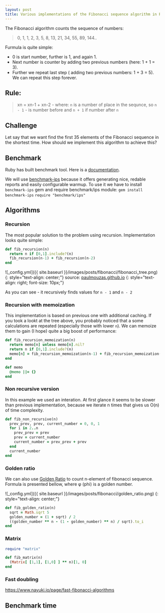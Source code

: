 ```yaml
---
layout: post
title: Various implementations of the Fibonacci sequence algorithm in Ruby
---
```


The Fibonacci algorithm counts the sequence of numbers:

> 0, 1, 1, 2, 3, 5, 8, 13, 21, 34, 55, 89, 144..

Furmula is quite simple:
- 0 is start number, further is 1, and again 1.
- Next number is counter by adding two previous numbers (here: 1 + 1 = 3).
- Further we repeat last step ( adding two previous numbers: 1 + 3 = 5). We can repeat this step forever.

## Rule:
> xn = xn-1 + xn-2 - where: `n` is a number of place in the sequnce, so `n - 1` - is number before and `n + 1` if number after `n`

## Challenge
Let say that we want find the first 35 elements of the Fibonacci sequence in the shortest time. How should we implement this algorithm to achieve this?

## Benchmark
Ruby has built benchmark tool. Here is a [documentation](https://ruby-doc.org/stdlib-2.5.3/libdoc/benchmark/rdoc/Benchmark.html).

We will use [benchmark-ips](https://github.com/evanphx/benchmark-ips) because it offers generating nice, redable reports and easily configurable warmup.
To use it we have to install `benchmark-ips` gem and require benchmark/ips module:
`gem install benchmark-ips`
`require "benchmark/ips"`

## Algorithms

### Recursion

The most popular solution to the problem using recursion. Implementation looks quite simple:

```ruby
def fib_recursion(n)
  return n if [0,1].include?(n)
  fib_recursion(n-1) + fib_recursion(n-2)
end
```

![_config.yml]({{ site.baseurl }}/images/posts/fibonacci/fibonacci_tree.png)
{: style="text-align: center;"}
source: [paulmouzas.github.io](https://paulmouzas.github.io/2015/01/23/memoization-fibonacci.html)
{: style="text-align: right; font-size: 10px;"}

As you can see - it recursively finds values for `n - 1` and `n - 2`

### Recursion with memoization

This implementation is based on previous one with additional caching. If you took a lookt at the tree above, you probably noticed that a some calculations are repeated (especially those with lower `n`). We can memoize them to gain (I hope) quite a big boost of performance:

```ruby
def fib_recursion_memoization(n)
  return memo[n] unless memo[n].nil?
  return n if [0,1].include?(n)
  memo[n] = fib_recursion_memoization(n-1) + fib_recursion_memoization(n-2)
end

def memo
  @memo ||= {}
end
```

### Non recursive version

In this example we used an interation. At first glance it seems to be slower than previous implementation, because we iterate n times that gives us O(n) of time complexity.

```ruby
def fib_non_recursive(n)
  prev_prev, prev, current_number = 0, 0, 1
  for i in 2..n
    prev_prev = prev
    prev = current_number
    current_number = prev_prev + prev
  end
  current_number
end
```

### Golden ratio

We can also use [Golden Ratio](https://en.wikipedia.org/wiki/Golden_ratio#Relationship_to_Fibonacci_sequence) to count n-element of fibonacci sequence. Formula is presented bellow, where φ (phi) is a golden number.

![_config.yml]({{ site.baseurl }}/images/posts/fibonacci/golden_ratio.png)
{: style="text-align: center;"}

```ruby
def fib_golden_ratio(n)
  sqrt = Math.sqrt 5
  golden_number = (1 + sqrt) / 2
  ((golden_number ** n - (1 - golden_number) ** n) / sqrt).to_i
end
```

### Matrix

```ruby
require "matrix"

def fib_matrix(n)
  (Matrix[ [1,1], [1,0] ] ** n)[1, 0]
end
```
### Fast doubling
https://www.nayuki.io/page/fast-fibonacci-algorithms

## Benchmark time 
